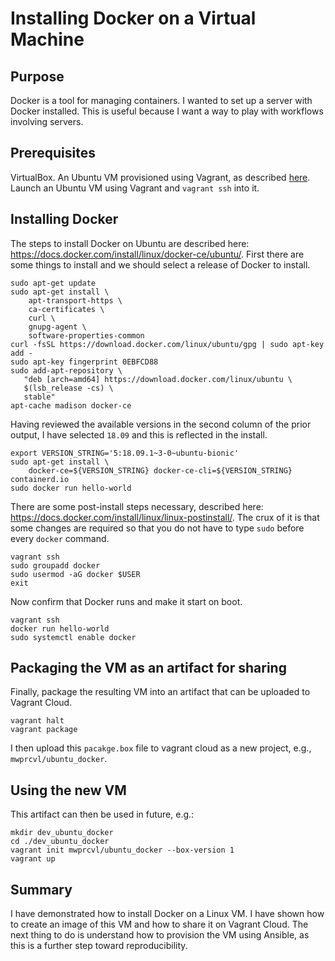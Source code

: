 # Installing Docker on a Virtual Machine

## Purpose

Docker is a tool for managing containers. I wanted to set up a server with Docker installed. This is useful because I want a way to play with workflows involving servers.


## Prerequisites

VirtualBox. An Ubuntu VM provisioned using Vagrant, as described [here](../docs/1_vagrant.md). Launch an Ubuntu VM using Vagrant and `vagrant ssh` into it.


## Installing Docker

The steps to install Docker on Ubuntu are described here: https://docs.docker.com/install/linux/docker-ce/ubuntu/. First there are some things to install and we should select a release of Docker to install.

```
sudo apt-get update
sudo apt-get install \
    apt-transport-https \
    ca-certificates \
    curl \
    gnupg-agent \
    software-properties-common
curl -fsSL https://download.docker.com/linux/ubuntu/gpg | sudo apt-key add -
sudo apt-key fingerprint 0EBFCD88
sudo add-apt-repository \
   "deb [arch=amd64] https://download.docker.com/linux/ubuntu \
   $(lsb_release -cs) \
   stable"
apt-cache madison docker-ce
```

Having reviewed the available versions in the second column of the prior output, I have selected `18.09` and this is reflected in the install.

```
export VERSION_STRING='5:18.09.1~3-0~ubuntu-bionic'
sudo apt-get install \
    docker-ce=${VERSION_STRING} docker-ce-cli=${VERSION_STRING} containerd.io
sudo docker run hello-world
```

There are some post-install steps necessary, described here:
https://docs.docker.com/install/linux/linux-postinstall/. The crux of it is that some changes are required so that you do not have to type `sudo` before every `docker` command.

```
vagrant ssh
sudo groupadd docker
sudo usermod -aG docker $USER
exit
```

Now confirm that Docker runs and make it start on boot.

```
vagrant ssh
docker run hello-world
sudo systemctl enable docker
```


## Packaging the VM as an artifact for sharing

Finally, package the resulting VM into an artifact that can be uploaded to Vagrant Cloud.

```
vagrant halt
vagrant package
```

I then upload this `pacakge.box` file to vagrant cloud as a new project, e.g., `mwprcvl/ubuntu_docker`.


## Using the new VM

This artifact can then be used in future, e.g.:

```
mkdir dev_ubuntu_docker
cd ./dev_ubuntu_docker
vagrant init mwprcvl/ubuntu_docker --box-version 1
vagrant up
```


## Summary

I have demonstrated how to install Docker on a Linux VM. I have shown how to create an image of this VM and how to share it on Vagrant Cloud. The next thing to do is understand how to provision the VM using Ansible, as this is a further step toward reproducibility.

